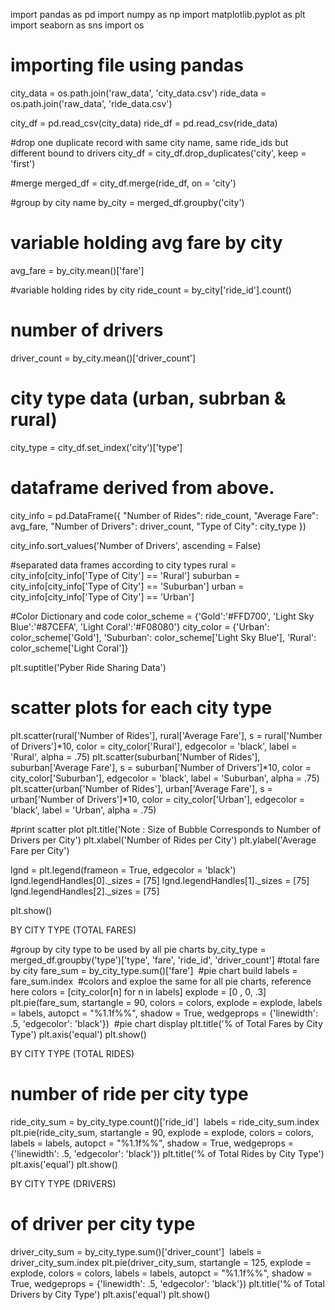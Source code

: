 import pandas as pd
import numpy as np
import matplotlib.pyplot as plt
import seaborn as sns
import os

# importing file using pandas

city_data = os.path.join('raw_data', 'city_data.csv')
ride_data = os.path.join('raw_data', 'ride_data.csv')

city_df = pd.read_csv(city_data)
ride_df = pd.read_csv(ride_data)

#drop one duplicate record with same city name, same ride_ids but different bound to drivers
city_df = city_df.drop_duplicates('city', keep = 'first')

#merge
merged_df = city_df.merge(ride_df, on = 'city')

#group by city name
by_city = merged_df.groupby('city')

# variable holding avg fare by city
avg_fare = by_city.mean()['fare']

#variable holding rides by city
ride_count = by_city['ride_id'].count()

# number of drivers
driver_count = by_city.mean()['driver_count']

# city type data (urban, subrban & rural)
city_type = city_df.set_index('city')['type']

# dataframe derived from above.
city_info = pd.DataFrame({
    "Number of Rides": ride_count,
    "Average Fare": avg_fare,
    "Number of Drivers": driver_count,
    "Type of City": city_type
})


city_info.sort_values('Number of Drivers', ascending = False)

#separated data frames according to  city types
rural = city_info[city_info['Type of City'] == 'Rural']
suburban = city_info[city_info['Type of City'] == 'Suburban']
urban = city_info[city_info['Type of City'] == 'Urban']

#Color Dictionary and code
color_scheme = {'Gold':'#FFD700', 'Light Sky Blue':'#87CEFA', 'Light Coral':'#F08080'}
city_color = {'Urban': color_scheme['Gold'], 'Suburban': color_scheme['Light Sky Blue'], 'Rural': color_scheme['Light Coral']}

plt.suptitle('Pyber Ride Sharing Data')

# scatter plots for each city type
plt.scatter(rural['Number of Rides'], rural['Average Fare'], s = rural['Number of Drivers']*10, color = city_color['Rural'], edgecolor = 'black', label = 'Rural', alpha = .75)
plt.scatter(suburban['Number of Rides'], suburban['Average Fare'], s = suburban['Number of Drivers']*10, color = city_color['Suburban'], edgecolor = 'black', label = 'Suburban', alpha = .75)
plt.scatter(urban['Number of Rides'], urban['Average Fare'], s = urban['Number of Drivers']*10, color = city_color['Urban'], edgecolor = 'black', label = 'Urban', alpha = .75)

#print scatter plot
plt.title('Note : Size of Bubble Corresponds to Number of Drivers per City')
plt.xlabel('Number of Rides per City')
plt.ylabel('Average Fare per City')



lgnd = plt.legend(frameon = True, edgecolor = 'black')
lgnd.legendHandles[0]._sizes = [75]
lgnd.legendHandles[1]._sizes = [75]
lgnd.legendHandles[2]._sizes = [75]

plt.show()


BY CITY TYPE (TOTAL FARES)

#group by city type to be used by all pie charts
by_city_type = merged_df.groupby('type')['type', 'fare', 'ride_id', 'driver_count']
​
#total fare by city
fare_sum = by_city_type.sum()['fare']
​
#pie chart build
labels = fare_sum.index
​
#colors and exploe the same for all pie charts, reference here
colors = [city_color[n] for n in labels]
explode = [0 , 0, .3]
plt.pie(fare_sum, startangle = 90, colors = colors, explode = explode, labels = labels, autopct = "%1.1f%%", shadow = True, wedgeprops = {'linewidth': .5, 'edgecolor': 'black'})
​
#pie chart display
plt.title('% of Total Fares by City Type')
plt.axis('equal')
plt.show()

BY CITY TYPE (TOTAL RIDES)

# number of ride per city type
ride_city_sum = by_city_type.count()['ride_id']
​
labels = ride_city_sum.index
plt.pie(ride_city_sum, startangle = 90, explode = explode, colors = colors, labels = labels, autopct = "%1.1f%%", shadow = True, wedgeprops = {'linewidth': .5, 'edgecolor': 'black'})
plt.title('% of Total Rides by City Type')
plt.axis('equal')
plt.show()

BY CITY TYPE (DRIVERS)

# of driver per city type
driver_city_sum = by_city_type.sum()['driver_count']
​
labels = driver_city_sum.index
plt.pie(driver_city_sum, startangle = 125, explode = explode, colors = colors, labels = labels, autopct = "%1.1f%%", shadow = True, wedgeprops = {'linewidth': .5, 'edgecolor': 'black'})
plt.title('% of Total Drivers by City Type')
plt.axis('equal')
plt.show()